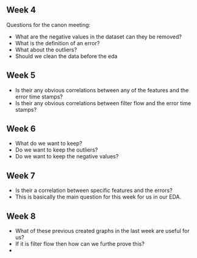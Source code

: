 
## Week 4
Questions for the canon meeting:
- What are the negative values in the dataset can they be removed?
- What is the definition of an error?
- What about the outliers?
- Should we clean the data before the eda

## Week 5
- Is their any obvious correlations between any of the features and the error time stamps?
- Is their any obvious correlations between filter flow and the error time stamps?

## Week  6
- What do we want to keep?
- Do we want to keep the outliers?
- Do we want to keep the negative values?

## Week  7
 - Is their a correlation between specific features and the errors?
 - This is basically the main question for this week for us in our EDA.

## Week 8
- What of these previous created graphs in the last week are useful for us?
- If it is filter flow then how can we furthe prove this?
- 